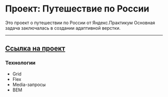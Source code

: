 # Проект: Путешествие по России
Это проект о путешествии по России от Яндекс.Практикум
Основная задача заключалась в создании адаптивной верстки. 

---

## [Сcылка на проект](https://artemyizmaylov.github.io/russian-travel/index.html)

### Технологии
* Grid
* Flex
* Media-запросы
* BEM
